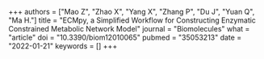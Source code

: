 +++
authors = ["Mao Z", "Zhao X", "Yang X", "Zhang P", "Du J", "Yuan Q", "Ma H."]
title = "ECMpy, a Simplified Workflow for Constructing Enzymatic Constrained Metabolic Network Model"
journal = "Biomolecules"
what = "article"
doi = "10.3390/biom12010065"
pubmed = "35053213"
date = "2022-01-21"
keywords = []
+++

